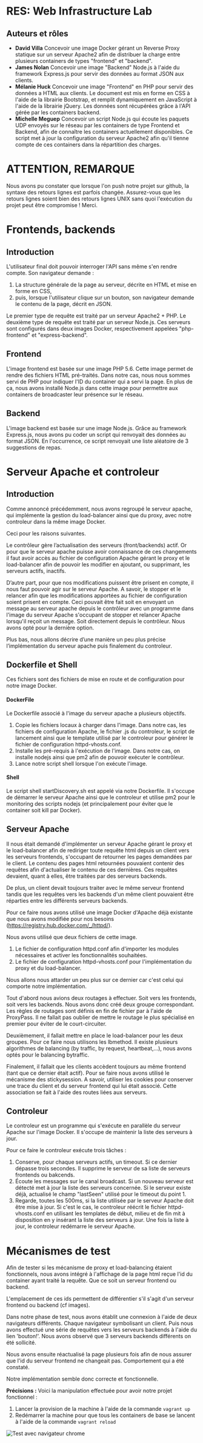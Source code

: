 
# RES: Web Infrastructure Lab

## Auteurs et rôles
* **David Villa**
 Concevoir une image Docker gérant un Reverse Proxy statique sur un serveur Apache2 afin de distribuer la charge entre plusieurs containers de types "frontend" et "backend".
* **James Nolan**
 Concevoir une image "Backend" Node.js à l'aide du framework Express.js pour servir des données au format JSON aux clients.
* **Mélanie Huck**
 Concevoir une image "Frontend" en PHP pour servir des données a HTML aux clients. Le document est mis en forme en CSS à l'aide de la librairie Bootstrap, et remplit dynamiquement en JavaScript à l'aide de la librairie jQuery. Les données sont récupérées grâce à l'API gérée par les containers backend.
* **Michelle Meguep**
Concevoir un script Node.js qui écoute les paquets UDP envoyés sur le réseau par les containers de type Frontend et Backend, afin de connaître les containers actuellement disponibles. Ce script met à jour la configuration du serveur Apache2 afin qu'il tienne compte de ces containers dans la répartition des charges.

# ATTENTION, REMARQUE

Nous avons pu constater que lorsque l'on push notre projet sur github, la syntaxe des retours lignes est parfois changée. Assurez-vous que les retours lignes soient bien des retours lignes UNIX sans quoi l'exécution du projet peut être compromise ! Merci.

# Frontends, backends

## Introduction
L'utilisateur final doit pouvoir interroger l'API sans même s'en rendre compte. Son navigateur demande :
1. La structure générale de la page au serveur, décrite en HTML et mise en forme en CSS,
2. puis, lorsque l'utilisateur clique sur un bouton, son navigateur demande le contenu de la page, décrit en JSON.

Le premier type de requête est traité par un serveur Apache2 + PHP. Le deuxième type de requête est traité par un serveur Node.js. Ces serveurs sont configurés dans deux images Docker, respectivement appelées "php-frontend" et "express-backend".

## Frontend
L'image frontend est basée sur une image PHP 5.6. Cette image permet de rendre des fichiers HTML pré-traités. Dans notre cas, nous nous sommes servi de PHP pour indiquer l'ID du container qui a servi la page. En plus de ça, nous avons installé Node.js dans cette image pour permettre aux containers de broadcaster leur présence sur le réseau.

## Backend
L'image backend est basée sur une image Node.js. Grâce au framework Express.js, nous avons pu coder un script qui renvoyait des données au format JSON. En l'occurrence, ce script renvoyait une liste aléatoire de 3 suggestions de repas.

# Serveur Apache et controleur 

## Introduction

Comme annoncé précédemment, nous avons regroupé le serveur apache, qui implémente la gestion du load-balancer ainsi que du proxy, avec notre controleur dans la même image Docker.
 
Ceci pour les raisons suivantes. 

Le contrôleur gère l’actualisation des serveurs (front/backends) actif. Or pour que le serveur apache puisse avoir connaissance de ces changements il faut avoir accès au fichier de configuration Apache gérant le proxy et le load-balancer afin de pouvoir les modifier en ajoutant, ou supprimant, les serveurs actifs, inactifs.

D’autre part, pour que nos modifications puissent être prisent en compte, il nous faut pouvoir agir sur le serveur Apache. A savoir, le stopper et le relancer afin que les modifications apportées au fichier de configuration soient prisent en compte. Ceci pouvait être fait soit en envoyant un message au serveur apache depuis le contrôleur avec un programme dans l'image du serveur Apache s'occupant de stopper et relancer Apache lorsqu'il reçoit un message. Soit directement depuis le contrôleur. Nous avons opté pour la dernière option.

Plus bas, nous allons décrire d’une manière un peu plus précise l’implémentation du serveur apache puis finalement du controleur.

## Dockerfile et Shell

Ces fichiers sont des fichiers de mise en route et de configuration pour notre image Docker. 

#### DockerFile
Le Dockerfile associé à l'image du serveur apache a plusieurs objectifs.

1. Copie les fichiers locaux à charger dans l'image. Dans notre cas, les fichiers de configuration Apache, le fichier .js du controleur, le script de lancement ainsi que le template utilisé par le controleur pour générer le fichier de configuration httpd-vhosts.conf.
2. Installe les pré-requis à l'exécution de l'image. Dans notre cas, on installe nodejs ainsi que pm2 afin de pouvoir exécuter le contrôleur.
3. Lance notre script shell lorsque l'on exécute l'image.

#### Shell
Le script shell startDiscovery.sh est appelé via notre Dockerfile. Il s'occupe de démarrer le serveur Apache ainsi que le controleur et utilise pm2 pour le monitoring des scripts nodejs (et principalement pour éviter que le container soit kill par Docker).

## Serveur Apache

Il nous était demandé d'implémenter un serveur Apache gérant le proxy et le load-balancer afin de rediriger toute requête html depuis un client vers les serveurs frontends, s'occupant de retourner les pages demandées par le client. Le contenu des pages html retournées pouvaient contenir des requêtes afin d'actualiser le contenu de ces dernières. Ces requêtes devaient, quant à elles, être traitées par des serveurs backends. 

De plus, un client devait toujours traiter avec le même serveur frontend tandis que les requêtes vers les backends d'un même client pouvaient être réparties entre les différents serveurs backends.

Pour ce faire nous avons utilisé une image Docker d'Apache déjà existante que nous avons modifiée pour nos besoins (https://registry.hub.docker.com/_/httpd/).

Nous avons utilisé que deux fichiers de cette image. 

1. Le fichier de configuration httpd.conf afin d'importer les modules nécessaires et activer les fonctionnalités souhaitées.
2. Le fichier de configuration httpd-vhosts.conf pour l'implémentation du proxy et du load-balancer.

Nous allons nous  attarder un peu plus sur ce dernier car c'est celui qui comporte notre implémentation.

Tout d'abord nous avions deux routages à effectuer. Soit vers les frontends, soit vers les backends. Nous avons donc créé deux groupe correspondant. Les règles de routages sont définis en fin de fichier par à l'aide de ProxyPass. Il ne fallait pas oublier de mettre le routage le plus spécialisé en premier pour éviter de le court-circuiter.

Deuxièmement, il fallait mettre en place le load-balancer pour les deux groupes. Pour ce faire nous utilisons les lbmethod. Il existe plusieurs algorithmes de balancing (by traffic, by request, heartbeat,...), nous avons optés pour le balancing bytraffic. 

Finalement, il fallait que les clients accèdent toujours au même frontend (tant que ce dernier était actif). Pour se faire nous avons utilisé le mécanisme des stickysession. A savoir, utiliser les cookies pour conserver une trace du client et du serveur frontend qui lui était associé. Cette association se fait à l'aide des routes liées aux serveurs.

## Controleur

Le controleur est un programme qui s'exécute en parallèle du serveur Apache sur l'image Docker. Il s'occupe de maintenir la liste des serveurs à jour. 

Pour ce faire le controleur exécute trois tâches :

1. Conserve, pour chaque serveurs actifs, un timeout. Si ce dernier dépasse trois secondes. Il supprime le serveur de sa liste de serveurs frontends ou bakcends.
2. Écoute les messages sur le canal broadcast. Si un nouveau serveur est détecté met à jour la liste des serveurs concernée. Si le serveur existe déjà, actualisé le champ "lastSeen" utilisé pour le timeout du point 1. 
3. Regarde, toutes les 500ms, si la liste utilisée par le serveur Apache doit être mise à jour. Si c'est le cas, le controleur réécrit le fichier httpd-vhosts.conf en utilisant les templates de début, milieu et de fin mit à disposition en y insérant la liste des serveurs à jour. Une fois la liste à jour, le controleur redémarre le serveur Apache.

# Mécanismes de test

Afin de tester si les mécanisme de proxy et load-balancing étaient fonctionnels, nous avons intégré à l'affichage de la page html reçue l'id du container ayant traité la requête. Que ce soit un serveur frontend ou backend. 

L'emplacement de ces ids permettent de différentier s'il s'agit d'un serveur frontend ou backend (cf images).

Dans notre phase de test, nous avons établit une connexion à l'aide de deux navigateurs différents. Chaque navigateur symbolisant un client. Puis nous avons effectué une série de requêtes vers les serveurs backends à l'aide du lien 'bouton!'. Nous avons observé que 3 serveurs backends différents on été sollicité.

Nous avons ensuite réactualisé la page plusieurs fois afin de nous assurer que l'id du serveur frontend ne changeait pas. Comportement qui a été constaté. 

Notre implémentation semble donc correcte et fonctionnelle.

**Précisions :**
Voici la manipulation effectuée pour avoir notre projet fonctionnel :

1. Lancer la provision de la machine à l'aide de la commande `vagrant up`
2. Redémarrer la machine pour que tous les containers de base se lancent à l'aide de la commande `vagrant reload` 

 ![Test avec navigateur chrome](https://github.com/j-nolan/Teaching-HEIGVD-RES-2015-Labo-05/blob/master/RES-Chrome.png)
 






